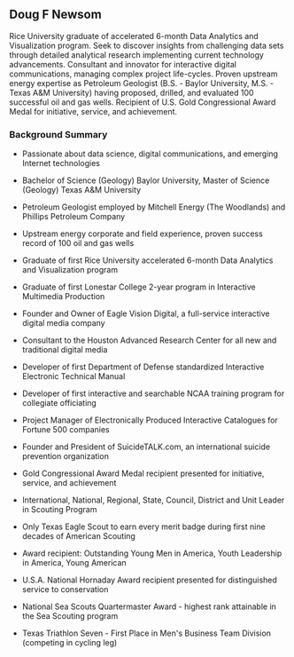 ## Doug F Newsom

Rice University graduate of accelerated 6-month Data Analytics and Visualization program.  Seek to discover insights from challenging data sets through detailed analytical research implementing current technology advancements.  Consultant and innovator for interactive digital communications, managing complex project life-cycles.  Proven upstream energy expertise as Petroleum Geologist (B.S. - Baylor University, M.S. - Texas A&M University) having proposed, drilled, and evaluated 100 successful oil and gas wells.  Recipient of U.S. Gold Congressional Award Medal for initiative, service, and achievement.

### Background Summary

* Passionate about data science, digital communications, and emerging Internet technologies

* Bachelor of Science (Geology) Baylor University, Master of Science (Geology) Texas A&M University

* Petroleum Geologist employed by Mitchell Energy (The Woodlands) and Phillips Petroleum Company 

* Upstream energy corporate and field experience, proven success record of 100 oil and gas wells

* Graduate of first Rice University accelerated 6-month Data Analytics and Visualization program

* Graduate of first Lonestar College 2-year program in Interactive Multimedia Production

* Founder and Owner of Eagle Vision Digital, a full-service interactive digital media company

* Consultant to the Houston Advanced Research Center for all new and traditional digital media

* Developer of first Department of Defense standardized Interactive Electronic Technical Manual

* Developer of first interactive and searchable NCAA training program for collegiate officiating

* Project Manager of Electronically Produced Interactive Catalogues for Fortune 500 companies

* Founder and President of SuicideTALK.com, an international suicide prevention organization

* Gold Congressional Award Medal recipient presented for initiative, service, and achievement

* International, National, Regional, State, Council, District and Unit Leader in Scouting Program

* Only Texas Eagle Scout to earn every merit badge during first nine decades of American Scouting

* Award recipient: Outstanding Young Men in America, Youth Leadership in America, Young American

* U.S.A. National Hornaday Award recipient presented for distinguished service to conservation

* National Sea Scouts Quartermaster Award - highest rank attainable in the Sea Scouting program

* Texas Triathlon Seven - First Place in Men's Business Team Division (competing in cycling leg)
